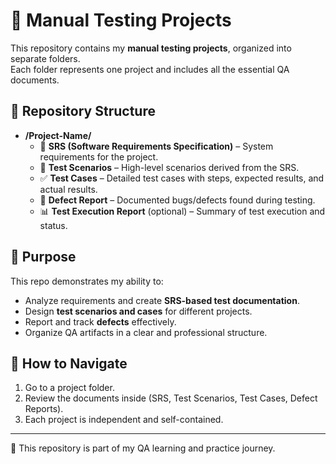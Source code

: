 # 🧪 Manual Testing Projects  

This repository contains my **manual testing projects**, organized into separate folders.  
Each folder represents one project and includes all the essential QA documents.  

## 📂 Repository Structure  
- **/Project-Name/**
  - 📄 **SRS (Software Requirements Specification)** – System requirements for the project.  
  - 📝 **Test Scenarios** – High-level scenarios derived from the SRS.  
  - ✅ **Test Cases** – Detailed test cases with steps, expected results, and actual results.  
  - 🐞 **Defect Report** – Documented bugs/defects found during testing.  
  - 📊 **Test Execution Report** (optional) – Summary of test execution and status.  

## 🎯 Purpose  
This repo demonstrates my ability to:  
- Analyze requirements and create **SRS-based test documentation**.  
- Design **test scenarios and cases** for different projects.  
- Report and track **defects** effectively.  
- Organize QA artifacts in a clear and professional structure.  

## 🚀 How to Navigate  
1. Go to a project folder.  
2. Review the documents inside (SRS, Test Scenarios, Test Cases, Defect Reports).  
3. Each project is independent and self-contained.  

---

🔹 This repository is part of my QA learning and practice journey.  
